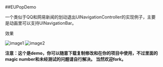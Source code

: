 ##EUPopDemo

一个类似于QQ和网易新闻的划动退出UINavigationController的实现例子，主要是动画里可以支持UINavigationBar。

效果

![image1](https://dl.dropboxusercontent.com/u/57455286/github/EUPopDemo/EUPopDemo1.png)
![image2](https://dl.dropboxusercontent.com/u/57455286/github/EUPopDemo/EUPopDemo2.png)


**注意：这个是demo，你可以随意下载复制修改和在你的项目中使用，不过里面的magic number和未经测试的问题请自行解决。 当然欢迎fork。**